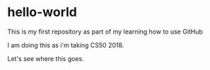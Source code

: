 # hello-world
This is my first repository as part of my learning how to use GitHub

I am doing this as i'm taking CS50 2018.

Let's see where this goes.
